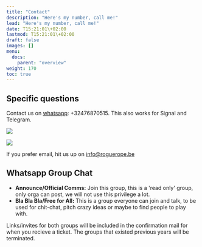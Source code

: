 ```yaml
---
title: "Contact"
description: "Here's my number, call me!"
lead: "Here's my number, call me!"
date: T15:21:01\+02:00
lastmod: T15:21:01\+02:00
draft: false
images: []
menu: 
  docs:
    parent: "overview"
weight: 170
toc: true
---
```

## Specific questions

  Contact us on [whatsapp](https://wa.me/32476870515): +32476870515. This also works for Signal and Telegram.

![](/images/whatsappqr.png)

![](/images/vcardqr.png)


  If you prefer email, hit us up on info@roguerope.be


## Whatsapp Group Chat

* **Announce/Official Comms:** Join this group, this is a 'read only' group, only orga can post, we will not use this privilege a lot. 
* **Bla Bla Bla/Free for All:** This is a group everyone can join and talk, to be used for chit-chat, pitch crazy ideas or maybe to find people to play with.

Links/invites for both groups will be included in the confirmation mail for when you recieve a ticket. The groups that existed previous years will be terminated.
